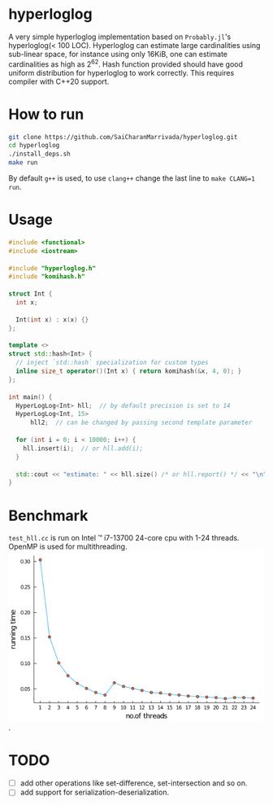 # hyperloglog

A very simple hyperloglog implementation based on `Probably.jl`'s hyperloglog(< 100 LOC). Hyperloglog can estimate large cardinalities using sub-linear space, for instance using only 16KiB, one can estimate cardinalities as high as $2^{62}$. Hash function provided should have good uniform distribution for hyperloglog to work correctly.
This requires compiler with C++20 support.

# How to run
```bash
git clone https://github.com/SaiCharanMarrivada/hyperloglog.git
cd hyperloglog
./install_deps.sh
make run
```
By default `g++` is used, to use `clang++` change the last line to `make CLANG=1 run`.

# Usage
```cpp
#include <functional>
#include <iostream>

#include "hyperloglog.h"
#include "komihash.h"

struct Int {
  int x;

  Int(int x) : x(x) {}
};

template <>
struct std::hash<Int> {
  // inject `std::hash` specialization for custom types
  inline size_t operator()(Int x) { return komihash(&x, 4, 0); }
};

int main() {
  HyperLogLog<Int> hll;  // by default precision is set to 14
  HyperLogLog<Int, 15>
      hll2;  // can be changed by passing second template parameter

  for (int i = 0; i < 10000; i++) {
    hll.insert(i);  // or hll.add(i);
  }

  std::cout << "estimate: " << hll.size() /* or hll.report() */ << "\n";
}
```

# Benchmark
`test_hll.cc` is run on Intel &trade; i7-13700 24-core cpu with 1-24 threads. OpenMP is used for multithreading. ![](./running_times.png?raw=true).

# TODO
- [  ] add other operations like set-difference, set-intersection and so on.
- [  ] add support for serialization-deserialization.
